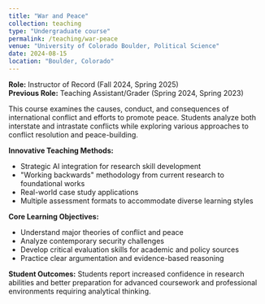 ```yaml
---
title: "War and Peace"
collection: teaching
type: "Undergraduate course"
permalink: /teaching/war-peace
venue: "University of Colorado Boulder, Political Science"
date: 2024-08-15
location: "Boulder, Colorado"
---
```


**Role:** Instructor of Record (Fall 2024, Spring 2025)  
**Previous Role:** Teaching Assistant/Grader (Spring 2024, Spring 2023)

This course examines the causes, conduct, and consequences of international conflict and efforts to promote peace. Students analyze both interstate and intrastate conflicts while exploring various approaches to conflict resolution and peace-building.

**Innovative Teaching Methods:**
* Strategic AI integration for research skill development
* "Working backwards" methodology from current research to foundational works
* Real-world case study applications
* Multiple assessment formats to accommodate diverse learning styles

**Core Learning Objectives:**
* Understand major theories of conflict and peace
* Analyze contemporary security challenges
* Develop critical evaluation skills for academic and policy sources
* Practice clear argumentation and evidence-based reasoning

**Student Outcomes:**
Students report increased confidence in research abilities and better preparation for advanced coursework and professional environments requiring analytical thinking.

